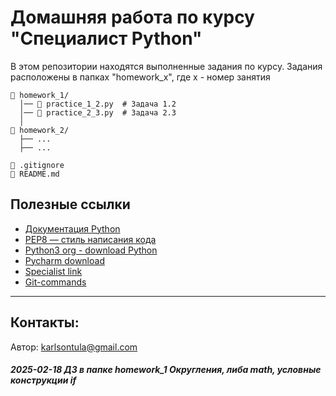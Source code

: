 # Домашняя работа по курсу "Специалист Python"

В этом репозитории находятся выполненные задания по курсу.
Задания расположены в папках  "homework_x", где x - номер занятия


```
📂 homework_1/
  │── 📄 practice_1_2.py  # Задача 1.2
  │── 📄 practice_2_3.py  # Задача 2.3
  │
📂 homework_2/
  ├── ...
  ├── ...

📄 .gitignore
📄 README.md
```



## Полезные ссылки
- [Документация Python](https://docs.python.org/3/)
- [PEP8 — стиль написания кода](https://peps.python.org/pep-0008/)
- [Python3 org - download Python](https://www.python.org/downloads/)
- [Pycharm download](https://www.jetbrains.com/pycharm/editions/)
- [Specialist link](https://www.specialist.ru/group/583008)
- [Git-commands](https://github.com/cyberspacedk/Git-commands?tab=readme-ov-file)


---
## Контакты: 

Автор: karlsontula@gmail.com


##### 2025-02-18 ДЗ в папке homework_1 Округления, либа math, условные конструкции if
